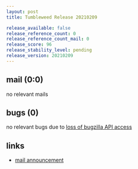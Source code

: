 ```yaml
---
layout: post
title: Tumbleweed Release 20210209

release_available: false
release_reference_count: 0
release_reference_count_mail: 0
release_score: 96
release_stability_level: pending
release_version: 20210209
---
```


## mail (0:0)

no relevant mails

## bugs (0)

<!--more-->

no relevant bugs due to [loss of bugzilla API access](https://bugzilla.opensuse.org/show_bug.cgi?id=1157722)



## links

- [mail announcement](https://github.com/boombatower/tumbleweed-review/issues/10)
